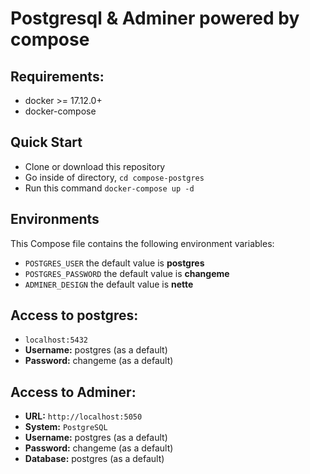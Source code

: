 # Postgresql & Adminer powered by compose


## Requirements:
* docker >= 17.12.0+
* docker-compose

## Quick Start
* Clone or download this repository
* Go inside of directory,  `cd compose-postgres`
* Run this command `docker-compose up -d`


## Environments
This Compose file contains the following environment variables:

* `POSTGRES_USER` the default value is **postgres**
* `POSTGRES_PASSWORD` the default value is **changeme**
* `ADMINER_DESIGN` the default value is **nette**

## Access to postgres: 
* `localhost:5432`
* **Username:** postgres (as a default)
* **Password:** changeme (as a default)

## Access to Adminer:
* **URL:** `http://localhost:5050`
* **System:** `PostgreSQL`
* **Username:** postgres (as a default)
* **Password:** changeme (as a default)
* **Database:** postgres (as a default)
